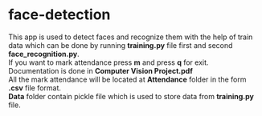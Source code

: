 # face-detection
This app is used to detect faces and recognize them with the help of train data which can be done by running <strong>training.py</strong> file first and second <strong>face_recognition.py</strong>.<br>
If you want to mark attendance press <strong>m</strong> and press <strong>q</strong> for exit. <br>
Documentation is done in <strong>Computer Vision Project.pdf</strong><br>
All the mark attendance will be located at <strong>Attendance</strong> folder in the form <strong>.csv</strong> file format.<br>
<strong>Data</strong> folder contain pickle file which is used to store data from <strong>training.py</strong> file.<br>

